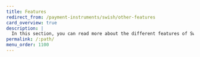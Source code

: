 ```yaml
---
title: Features
redirect_from: /payment-instruments/swish/other-features
card_overview: true
description: |
  In this section, you can read more about the different features of Swish.
permalink: /:path/
menu_order: 1100
---
```

